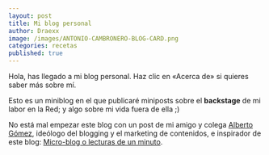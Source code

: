 ```yaml
---
layout: post
title: Mi blog personal
author: Draexx
image: /images/ANTONIO-CAMBRONERO-BLOG-CARD.png
categories: recetas
published: true
---
```


Hola, has llegado a mi blog personal. Haz clic en «Acerca de» si quieres saber más sobre mí.

Esto es un miniblog en el que publicaré miniposts sobre el **backstage** de mi labor en la Red; y algo sobre mi vida fuera de ella ;)

No está mal empezar este blog con un post de mi amigo y colega [Alberto Gómez](https://www.twitter.com/albermoire), ideólogo del blogging y el marketing de contenidos, e inspirador de este blog: [Micro-blog o lecturas de un minuto](https://www.inbound.ml/post/176675540892/micro-blog-o-lecturas-de-un-minuto).

